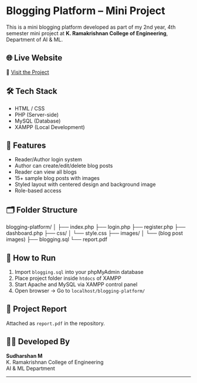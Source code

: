 # Blogging Platform – Mini Project

This is a mini blogging platform developed as part of my 2nd year, 4th semester mini project at **K. Ramakrishnan College of Engineering**, Department of AI & ML.

## 🌐 Live Website

🔗 [Visit the Project](https://sudharshanblogspot.free.nf/)

## 🛠 Tech Stack

- HTML / CSS
- PHP (Server-side)
- MySQL (Database)
- XAMPP (Local Development)

## 🔑 Features

- Reader/Author login system  
- Author can create/edit/delete blog posts  
- Reader can view all blogs  
- 15+ sample blog posts with images  
- Styled layout with centered design and background image  
- Role-based access

## 🗂️ Folder Structure
blogging-platform/
│
├── index.php
├── login.php
├── register.php
├── dashboard.php
├── css/
│ └── style.css
├── images/
│ └── (blog post images)
├── blogging.sql
└── report.pdf

## 🚀 How to Run

1. Import `blogging.sql` into your phpMyAdmin database  
2. Place project folder inside `htdocs` of XAMPP  
3. Start Apache and MySQL via XAMPP control panel  
4. Open browser → Go to `localhost/blogging-platform/`

## 📃 Project Report

Attached as `report.pdf` in the repository.

## 👨‍💻 Developed By

**Sudharshan M**  
K. Ramakrishnan College of Engineering  
AI & ML Department

---


